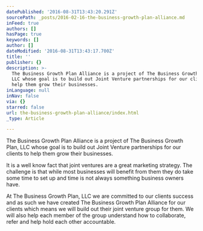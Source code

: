 ```yaml
---
datePublished: '2016-08-31T13:43:20.291Z'
sourcePath: _posts/2016-02-16-the-business-growth-plan-alliance.md
inFeed: true
authors: []
hasPage: true
keywords: []
author: []
dateModified: '2016-08-31T13:43:17.700Z'
title: ''
publisher: {}
description: >-
  The Business Growth Plan Alliance is a project of The Business Growth Plan,
  LLC whose goal is to build out Joint Venture partnerships for our clients to
  help them grow their businesses.
inLanguage: null
inNav: false
via: {}
starred: false
url: the-business-growth-plan-alliance/index.html
_type: Article

---
```

The Business Growth Plan Alliance is a project of The Business Growth Plan, LLC whose goal is to build out Joint Venture partnerships for our clients to help them grow their businesses.

It is a well know fact that joint ventures are a great marketing strategy. The challenge is that while most businesses will benefit from them they do take some time to set up and time is not always something business owners have.

At The Business Growth Plan, LLC we are committed to our clients success and as such we have created The Business Growth Plan Alliance for our clients which means we will build out their joint venture group for them. We will also help each member of the group understand how to collaborate, refer and help hold each other accountable.